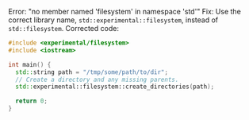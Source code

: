 Error: "no member named 'filesystem' in namespace 'std'"
Fix: Use the correct library name, `std::experimental::filesystem`, instead of `std::filesystem`.
Corrected code:
```cpp
#include <experimental/filesystem>
#include <iostream>

int main() {
  std::string path = "/tmp/some/path/to/dir";
  // Create a directory and any missing parents.
  std::experimental::filesystem::create_directories(path);

  return 0;
}
```
